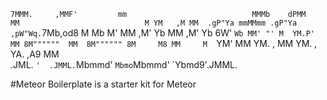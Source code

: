 `7MMM.     ,MMF'         mm                           
  MMMb    dPMM           MM                           
  M YM   ,M MM  .gP"Ya mmMMmm .gP"Ya   ,pW"Wq.`7Mb,od8
  M  Mb  M' MM ,M'   Yb  MM  ,M'   Yb 6W'   `Wb MM' "'
  M  YM.P'  MM 8M""""""  MM  8M"""""" 8M     M8 MM    
  M  `YM'   MM YM.    ,  MM  YM.    , YA.   ,A9 MM    
.JML. `'  .JMML.`Mbmmd'  `Mbmo`Mbmmd'  `Ybmd9'.JMML.  

#Meteor Boilerplate is a starter kit for Meteor 